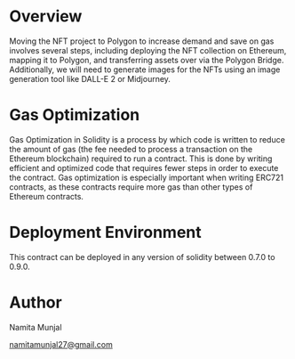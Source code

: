 # Overview

Moving the NFT project to Polygon to increase demand and save on gas involves several steps, including deploying the NFT collection on Ethereum, mapping it to Polygon, and transferring assets over via the Polygon Bridge. Additionally, we will need to generate images for the NFTs using an image generation tool like DALL-E 2 or Midjourney.


# Gas Optimization

Gas Optimization in Solidity is a process by which code is written to reduce the amount of gas (the fee needed to process a transaction on the Ethereum blockchain) required to run a contract. This is done by writing efficient and optimized code that requires fewer steps in order to execute the contract. Gas optimization is especially important when writing ERC721 contracts, as these contracts require more gas than other types of Ethereum contracts.


# Deployment Environment
This contract can be deployed in any version of solidity between 0.7.0 to 0.9.0.

# Author
Namita Munjal

namitamunjal27@gmail.com
